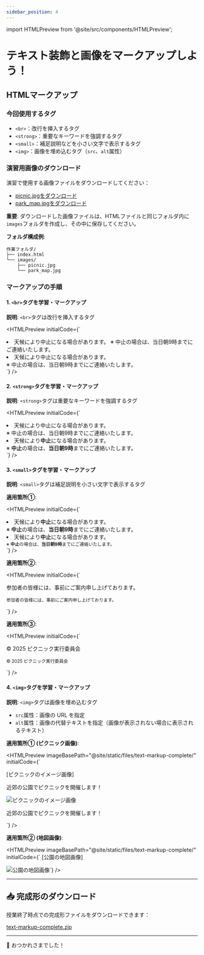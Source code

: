 ```yaml
---
sidebar_position: 4
---
```


import HTMLPreview from '@site/src/components/HTMLPreview';

# テキスト装飾と画像をマークアップしよう！

## HTMLマークアップ

### 今回使用するタグ

- `<br>`：改行を挿入するタグ
- `<strong>`：重要なキーワードを強調するタグ
- `<small>`：補足説明などを小さい文字で表示するタグ
- `<img>`：画像を埋め込むタグ（`src`、`alt`属性）

### 演習用画像のダウンロード

演習で使用する画像ファイルをダウンロードしてください：

- [picnic.jpgをダウンロード](@site/static/files/picnic.jpg)
- [park_map.jpgをダウンロード](@site/static/files/park_map.jpg)

**重要**: ダウンロードした画像ファイルは、HTMLファイルと同じフォルダ内に`images`フォルダを作成し、その中に保存してください。

**フォルダ構成例**:
```
作業フォルダ/
├── index.html
└── images/
    ├── picnic.jpg
    └── park_map.jpg
```

### マークアップの手順

#### 1. `<br>`タグを学習・マークアップ

**説明**: `<br>`タグは改行を挿入するタグ  

<HTMLPreview 
  initialCode={`<!-- 修正前 -->
<li>天候により中止になる場合があります。
    ※ 中止の場合は、当日朝9時までにご連絡いたします。</li>

<!-- 修正後 -->
<li>天候により中止になる場合があります。<br>
    ※ 中止の場合は、当日朝9時までにご連絡いたします。</li>`}
/>

#### 2. `<strong>`タグを学習・マークアップ

**説明**: `<strong>`タグは重要なキーワードを強調するタグ  

<HTMLPreview 
  initialCode={`<!-- 修正前 -->
<li>天候により中止になる場合があります。<br>
    ※ 中止の場合は、当日朝9時までにご連絡いたします。</li>

<!-- 修正後 -->
<li>天候により<strong>中止</strong>になる場合があります。<br>
    ※ <strong>中止</strong>の場合は、<strong>当日朝9時</strong>までにご連絡いたします。</li>`}
/>

#### 3. `<small>`タグを学習・マークアップ

**説明**: `<small>`タグは補足説明を小さい文字で表示するタグ  

**適用箇所①**:

<HTMLPreview 
  initialCode={`<!-- 修正前 -->
<li>天候により<strong>中止</strong>になる場合があります。<br>
    ※ <strong>中止</strong>の場合は、<strong>当日朝9時</strong>までにご連絡いたします。</li>

<!-- 修正後 -->
<li>天候により<strong>中止</strong>になる場合があります。<br>
    <small>※ <strong>中止</strong>の場合は、<strong>当日朝9時</strong>までにご連絡いたします。</small>
</li>`}
/>

**適用箇所②**:

<HTMLPreview 
  initialCode={`<!-- 修正前 -->
<p>参加者の皆様には、事前にご案内申し上げております。</p>

<!-- 修正後 -->
<p><small>参加者の皆様には、事前にご案内申し上げております。</small></p>`}
/>

**適用箇所③**:

<HTMLPreview 
  initialCode={`<!-- 修正前 -->
<p>© 2025 ピクニック実行委員会</p>

<!-- 修正後 -->
<p><small>© 2025 ピクニック実行委員会</small></p>`}
/>

#### 4. `<img>`タグを学習・マークアップ

**説明**: `<img>`タグは画像を埋め込むタグ  
- `src`属性：画像の URL を指定
- `alt`属性：画像の代替テキストを指定（画像が表示されない場合に表示されるテキスト）

**適用箇所① (ピクニック画像)**:

<HTMLPreview 
  imageBasePath="@site/static/files/text-markup-complete/"
  initialCode={`<!-- 修正前 -->
<section>
    [ピクニックのイメージ画像]
    <p>近郊の公園でピクニックを開催します！</p>
</section>

<!-- 修正後 -->
<section>
    <img src="images/picnic.jpg" alt="ピクニックのイメージ画像">
    <p>近郊の公園でピクニックを開催します！</p>
</section>`}
/>

**適用箇所② (地図画像)**:

<HTMLPreview 
  imageBasePath="@site/static/files/text-markup-complete/"
  initialCode={`<!-- 修正前 -->
[公園の地図画像]

<!-- 修正後 -->
<img src="images/park_map.jpg" alt="公園の地図画像">`}
/>

---

## 📥 完成形のダウンロード

授業終了時点での完成形ファイルをダウンロードできます：

[text-markup-complete.zip](@site/static/files/text-markup-complete.zip)

---

👋 おつかれさまでした！ 